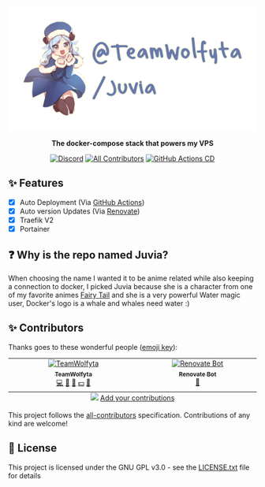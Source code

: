 <div align="center">
  <a href="https://teamwolfyta.xyz">
    <img src="./media/banner.png" alt="@TeamWolfyta/Juvia" width="546"/>
  </a>
  <p>
    <b>The docker-compose stack that powers my VPS</b>
  </p>

  [![Discord](https://img.shields.io/discord/645356291748921377?color=5865F2&logo=discord&logoColor=white)](https://discord.gg/eYkJdhTvvG) <!-- ALL-CONTRIBUTORS-   BADGE:START - Do not remove or modify this section --> [![All Contributors](https://img.shields.io/badge/all_contributors-2-orange.svg)](#-contributors) <!-- ALL-        CONTRIBUTORS-BADGE:END -->
  [![GitHub Actions CD](https://github.com/teamwolfyta/juvia/workflows/CD/badge.svg)](https://github.com/teamwolfyta/juvia/actions)

</div>

## ✨ Features

- [x] Auto Deployment (Via [GitHub Actions](https://github.com/features/actions))
- [x] Auto version Updates (Via [Renovate](https://renovatebot.com))
- [x] Traefik V2
- [x] Portainer

## ❓ Why is the repo named Juvia?

When choosing the name I wanted it to be anime related while also keeping a connection to docker, I picked Juvia because she is a character from one of my favorite animes [Fairy Tail](https://myanimelist.net/anime/35972/Fairy_Tail__Final_Series) and she is a very powerful Water magic user, Docker's logo is a whale and whales need water :)

## ✨ Contributors

Thanks goes to these wonderful people ([emoji key](https://allcontributors.org/docs/en/emoji-key)):

<!-- ALL-CONTRIBUTORS-LIST:START - Do not remove or modify this section -->
<!-- prettier-ignore-start -->
<!-- markdownlint-disable -->
<table>
  <tbody>
    <tr>
      <td align="center" valign="top" width="14.28%"><a href="https://teamwolfyta.xyz/"><img src="https://avatars.githubusercontent.com/u/37040673?v=4?s=100" width="100px;" alt="TeamWolfyta"/><br /><sub><b>TeamWolfyta</b></sub></a><br /><a href="https://github.com/TeamWolfyta/@teamwolfyta/juvia/commits?author=TeamWolfyta" title="Code">💻</a> <a href="#design-TeamWolfyta" title="Design">🎨</a> <a href="https://github.com/TeamWolfyta/@teamwolfyta/juvia/commits?author=TeamWolfyta" title="Documentation">📖</a> <a href="#financial-TeamWolfyta" title="Financial">💵</a> <a href="#maintenance-TeamWolfyta" title="Maintenance">🚧</a></td>
      <td align="center" valign="top" width="14.28%"><a href="https://renovatebot.com/"><img src="https://avatars.githubusercontent.com/u/38656520?v=4?s=100" width="100px;" alt="Renovate Bot"/><br /><sub><b>Renovate Bot</b></sub></a><br /><a href="#tool-renovatebot" title="Tools">🔧</a></td>
    </tr>
  </tbody>
  <tfoot>
    <tr>
      <td align="center" size="13px" colspan="7">
        <img src="https://raw.githubusercontent.com/all-contributors/all-contributors-cli/1b8533af435da9854653492b1327a23a4dbd0a10/assets/logo-small.svg">
          <a href="https://all-contributors.js.org/docs/en/bot/usage">Add your contributions</a>
        </img>
      </td>
    </tr>
  </tfoot>
</table>

<!-- markdownlint-restore -->
<!-- prettier-ignore-end -->

<!-- ALL-CONTRIBUTORS-LIST:END -->

This project follows the [all-contributors](https://github.com/all-contributors/all-contributors) specification. Contributions of any kind are welcome!

## 📝 License

This project is licensed under the GNU GPL v3.0 - see the [LICENSE.txt](./LICENSE.txt) file for details
